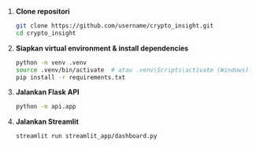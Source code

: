 1. **Clone repositori**
   ```bash
   git clone https://github.com/username/crypto_insight.git
   cd crypto_insight
2. **Siapkan virtual environment & install dependencies**
   ```bash
   python -m venv .venv
   source .venv/bin/activate  # atau .venv\Scripts\activate (Windows)
   pip install -r requirements.txt

3. **Jalankan Flask API**
   ```bash
   python -m api.app
4. **Jalankan Streamlit**
   ```bash
   streamlit run streamlit_app/dashboard.py
